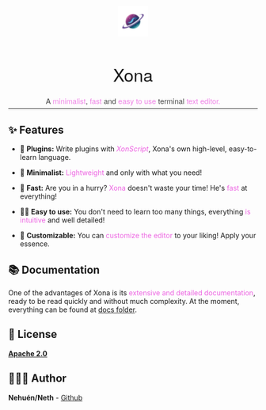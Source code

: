 <div align="center">

<style>
.logo {
    height: 60px;
}

.title {
    font: 35px 'Helvetica Neue', Helvetica, Arial, sans-serif;
}

.desc {
    font: 15px 'Helvetica Neue', Helvetica, Arial, sans-serif;
    margin: -10px;
    opacity: 0.8;
    position: relative;
    top: 5px;
}

.desc span {
    color: #ed64e2;
}
</style>

<img src="./public/icon.png" class="logo" />

<h1 class="title">Xona</h1>

<p class="desc">A <span>minimalist</span>, <span>fast</span> and <span>easy to use</span> terminal <span>text editor.</span></p>

</div>

<hr style="margin-top: 20px;"/>

<div style="margin-top: 25px;">

## ✨ Features

- 🧩 **Plugins:** Write plugins with <span style="color: #ed64e2">_XonScript_</span>, Xona's own high-level, easy-to-learn language.

- 🎀 **Minimalist:** <span style="color: #ed64e2">Lightweight</span> and only with what you need!

- 🚀 **Fast:** Are you in a hurry? <span style="color: #ed64e2">Xona</span> doesn't waste your time! He's <span style="color: #ed64e2">fast</span> at everything!

- 💪🏼 **Easy to use:** You don't need to learn too many things, everything <span style="color: #ed64e2">is intuitive</span> and well detailed!

- 🎨 **Customizable:** You can <span style="color: #ed64e2">customize the editor</span> to your liking! Apply your essence.

## 📚 Documentation

One of the advantages of Xona is its <span style="color: #ed64e2">extensive and detailed documentation</span>, ready to be read quickly and without much complexity. At the moment, everything can be found at [docs folder](/docs).

## 📄 License

**[Apache 2.0](./LICENSE)**

## 🙋🏼‍♂️ Author

**Nehuén/Neth** - [Github](https://github.com/nehu3n)

</div>
